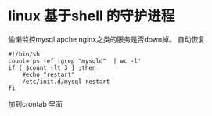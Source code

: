 linux 基于shell 的守护进程
==========================

偷懒监控mysql  apche  nginx之类的服务是否down掉。
自动恢复
 
	#!/bin/sh
	count='ps -ef |grep "mysqld"  | wc -l'
	if [ $count -lt 3 ] ;then
		#echo "restart"
		/etc/init.d/mysql restart
	fi
加到crontab 里面
